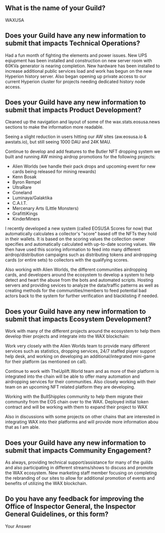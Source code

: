 ## What is the name of your Guild?

WAXUSA

## Does your Guild have any new information to submit that impacts Technical Operations?

Had a fun month of fighting the elements and power issues.  New UPS eqiupment has been installed and construction on new server room with 60KVa generator is nearing completion.  New hardware has been installed to increase additional public services load and work has begun on the new Hyperion history server.  Also began opening up private access to our current Hyperion cluster for projects needing dedicated history node access.

## Does your Guild have any new information to submit that impacts Product Development?

Cleaned up the navigation and layout of some of the wax.stats.eosusa.news sections to make the information more readable. 

Seeing a slight reduction in users hitting our AW sites (aw.eosusa.io & awstats.io), but still seeing 1000 DAU and 24K MAU.

Continue to develop and add features to the Butler NFT dropping system we built and running AW mining airdrop promotions for the following projects:
* Alien Worlds (we handle their pack drops and upcoming event for new cards being released for mining rewards)
* Kenn Bosak
* Byron Rempel
* UltraRare
* Coneland
* Luminaya/Galaktika
* C.A.I.T.
* Mercenary Arts (Little Monsters)
* GrafittiKings
* KinderMiners

I recently developed a new system (called EOSUSA Scores for now) that automatically calculates a collector's "score" based off the NFTs they hold in their wallets. It is based on the scoring values the collection owner specifies and automatically calculated with up-to-date scoring values.  We then have used this scoring information to feed into many different airdrop/distribution campaigns such as distributing tokens and airdropping cards (or entire sets) to collectors with the qualifying scores.

Also working with Alien Worlds, the different communities airdropping cards, and developers around the ecosystem to develop a system to help detect and twart the abuse from the bots and automated scripts.  Hosting servers and providing sevices to analyze the data/traffic patterns as well as creating methods for the communities/members to feed potential bad actors back to the system for further verification and blacklisting if needed.

## Does your Guild have any new information to submit that impacts Ecosystem Development?

Work with many of the different projects around the ecosystem to help them develop thier projects and integrate into the WAX blockchain:

Work very closely with the Alien Worlds team to provide many different services such as statistics, dropping services, 24/7 staffed player support help desk, and working on developing an additional/integrated mini-game for their platform (as mentioned on call).

Continue to work with TheUplift.World team and as more of their platform is integrated into the chain will be able to offer many automation and airdropping services for their communities.  Also closely working with their team on an upcoming NFT related platform they are developing.

Working with the BullShipples community to help them migrate their community from the EOS chain over to the WAX.  Deployed initial token contract and will be working with them to expand their project to WAX

Also in discussions with some projects on other chains that are interested in integrating WAX into their platforms and will provide more information abou that as I am able.

## Does your Guild have any new information to submit that impacts Community Engagement?

As always, providing technical support/assistance for many of the guilds and also participating in different streams/shows to discuss and promote the WAX ecosystem. New marketing staff member focusing on completing the rebranding of our sites to allow for additional promotion of events and benefits of utilizing the WAX blockchain.

## Do you have any feedback for improving the Office of Inspector General, the Inspector General Guidelines, or this form?

Your Answer
